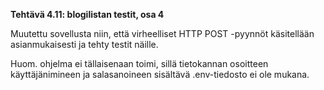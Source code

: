 **Tehtävä 4.11: blogilistan testit, osa 4**

Muutettu sovellusta niin, että virheelliset HTTP POST -pyynnöt käsitellään asianmukaisesti ja tehty testit näille.

Huom. ohjelma ei tällaisenaan toimi, sillä tietokannan osoitteen käyttäjänimineen ja salasanoineen sisältävä .env-tiedosto ei ole mukana.
